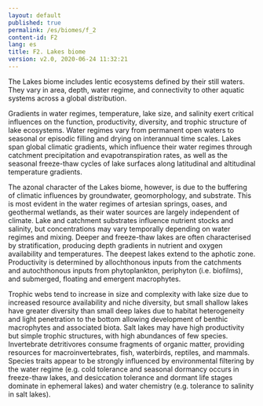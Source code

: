 ```yaml
---
layout: default
published: true
permalink: /es/biomes/f_2
content-id: F2
lang: es
title: F2. Lakes biome
version: v2.0, 2020-06-24 11:32:21
---
```


The Lakes biome includes lentic ecosystems defined by their still waters. They vary in area, depth, water regime, and connectivity to other aquatic systems across a global distribution. 

Gradients in water regimes, temperature, lake size, and salinity exert critical influences on the function, productivity, diversity, and trophic structure of lake ecosystems. Water regimes vary from permanent open waters to seasonal or episodic filling and drying on interannual time scales. Lakes span global climatic gradients, which influence their water regimes through catchment precipitation and evapotranspiration rates, as well as the seasonal freeze-thaw cycles of lake surfaces along latitudinal and altitudinal temperature gradients. 

The azonal character of the Lakes biome, however, is due to the buffering of climatic influences by groundwater, geomorphology, and substrate. This is most evident in the water regimes of artesian springs, oases, and geothermal wetlands, as their water sources are largely independent of climate. Lake and catchment substrates influence nutrient stocks and salinity, but concentrations may vary temporally depending on water regimes and mixing. Deeper and freeze-thaw lakes are often characterised by stratification, producing depth gradients in nutrient and oxygen availability and temperatures. The deepest lakes extend to the aphotic zone. Productivity is determined by allochthonous inputs from the catchments and autochthonous inputs from phytoplankton, periphyton (i.e. biofilms), and submerged, floating and emergent macrophytes. 

Trophic webs tend to increase in size and complexity with lake size due to increased resource availability and niche diversity, but small shallow lakes have greater diversity than small deep lakes due to habitat heterogeneity and light penetration to the bottom allowing development of benthic macrophytes and associated biota. Salt lakes may have high productivity but simple trophic structures, with high abundances of few species. Invertebrate detritivores consume fragments of organic matter, providing resources for macroinvertebrates, fish, waterbirds, reptiles, and mammals. Species traits appear to be strongly influenced by environmental filtering by the water regime (e.g. cold tolerance and seasonal dormancy occurs in freeze-thaw lakes, and desiccation tolerance and dormant life stages dominate in ephemeral lakes) and water chemistry (e.g. tolerance to salinity in salt lakes).
